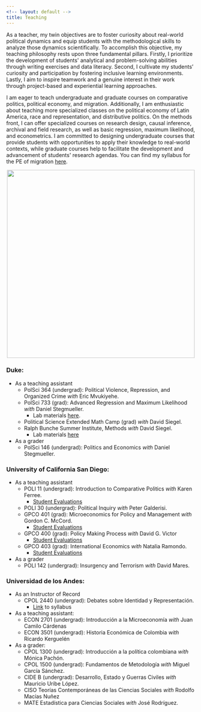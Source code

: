 ```yaml
---
<!-- layout: default -->
title: Teaching
---
```


As a teacher, my twin objectives are to foster curiosity about real-world political dynamics and equip students with the methodological skills to analyze those dynamics scientifically. To accomplish this objective, my teaching philosophy rests upon three fundamental pillars. Firstly, I prioritize the development of students' analytical and problem-solving abilities through writing exercises and data literacy. Second, I cultivate my students’ curiosity and participation by fostering inclusive learning environments. Lastly, I aim to inspire teamwork and a genuine interest in their work through project-based and experiential learning approaches.

I am eager to teach undergraduate and graduate courses on comparative politics, political economy, and migration. Additionally, I am enthusiastic about teaching more specialized classes on the political economy of Latin America, race and representation, and distributive politics. On the methods front, I can offer specialized courses on research design, causal inference, archival and field research, as well as basic regression, maximum likelihood, and econometrics. I am committed to designing undergraduate courses that provide students with opportunities to apply their knowledge to real-world contexts, while graduate courses help to facilitate the development and advancement of students' research agendas. You can find my syllabus for the PE of migration [here](https://www.dropbox.com/scl/fi/5gllbe6mpimizw4pdyr6o/Sample-Syllabus.pdf?rlkey=59hwd9l0tpfwus9i8y21msyta&dl=0).

<p align="center">
  <a href="url"><img src= "/assets/images/061623_bunche_scholars292.png" width="500" ></a>
</p>

### Duke:
  - As a teaching assistant
    - PolSci 364 (undergrad): Political Violence, Repression, and Organized Crime *with* Eric Mvukiyehe.
    - PolSci 733 (grad): Advanced Regression and Maximum Likelihood *with* Daniel Stegmueller.
        - Lab materials [here](https://github.com/sanmavicha/MLE_Lab).
    - Political Science Extended Math Camp (grad) *with* David Siegel.
    - Ralph Bunche Summer Institute, Methods *with* David Siegel.
        - Lab materials [here](https://github.com/sanmavicha/RBSI)
  - As a grader
    - PolSci 146 (undergrad): Politics and Economics *with* Daniel Stegmueller.

### University of California San Diego:
  - As a teaching assistant
    - POLI 11 (undergrad): Introduction to Comparative Politics *with* Karen Ferree.
        - [Student Evaluations](https://www.dropbox.com/s/p7o6fi1ycdfvv87/Evaluation%20Results%20_%20Intro%20Comp%20Pol.pdf?dl=0)
    - POLI 30 (undergrad): Political Inquiry *with* Peter Galderisi.
    - GPCO 401 (grad): Microeconomics for Policy and Management *with* Gordon C. McCord.
        - [Student Evaluations](https://www.dropbox.com/s/vz1u7dz69uulsgd/Evaluation%20Results%20_%20Micro.pdf?dl=0)
    - GPCO 400 (grad): Policy Making Process *with* David G. Victor
        - [Student Evaluations](https://www.dropbox.com/s/u4qk9623vcrlo3g/Evaluation%20Results%20_%20PMP.pdf?dl=0)
    - GPCO 403 (grad): International Economics *with* Natalia Ramondo.
        - [Student Evaluations](https://www.dropbox.com/s/hladsqqd7fj3tkd/Evaluation%20Results%20_%20Inal_Econ.pdf?dl=0)
  - As a grader
    - POLI 142 (undergrad): Insurgency and Terrorism *with* David Mares.

### Universidad de los Andes:
  - As an Instructor of Record
    - CPOL 2440 (undergrad): Debates sobre Identidad y Representación.
      - [Link](https://www.dropbox.com/s/gcvriz5y927hwso/Programa%20Identidad%2C%20Representaci%C3%B3n%20y%20Congreso.pdf?dl=0) to syllabus
  - As a teaching assistant:
    - ECON 2701 (undergrad): Introducción a la Microeconomía *with* Juan Camilo Cárdenas
    - ECON 3501 (undergrad): Historia Económica de Colombia *with* Ricardo Kerguelén
  - As a grader:
    - CPOL 1300 (undergrad): Introducción a la política colombiana *with* Mónica Pachón.
    - CPOL 1500 (undergrad): Fundamentos de Metodología *with* Miguel García Sánchez.
    - CIDE B (undergrad): Desarrollo, Estado y Guerras Civiles *with* Mauricio Uribe López.
    - CISO Teorías Contemporáneas de las Ciencias Sociales *with* Rodolfo Macías Nuñez
    - MATE Estadística para Ciencias Sociales *with* José Rodríguez.
